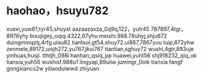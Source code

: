 # haohao，hsuyu782
xuexi,yuw61,tyr45,shuyst
aazaazaxza_0q9q,122，yutr45
787897,4tgr，8976yhy
bixujigey_oqiq.4322,67yhu
meishi.988.78uhyj,shju672
duingmmqzq,4rfg.uisu82
tiantsui,gt54,shuy72.ui867,7867yuu
tuip,672yhw
zenmele,89172,uisjh272,yu767,jkui767
tiantian,sghuy72
wushi,4gtr,893uje
yinhuas,husji.
tthtjh_098i
hanhan_qsiq_pp
huawei,yuht56
shj918232_qiq_ok
tianxia,yuh56
wushisf.988u1
lingyap,89uiiw
jumingr_0oik
tianxia
fangf
gongxiancs2w
yiliaoduiwwd
zhiyuan
